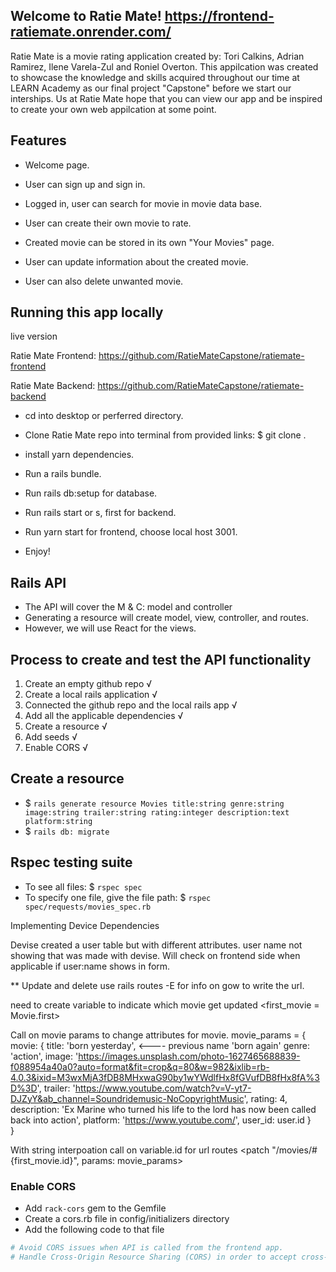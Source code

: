 ## Welcome to Ratie Mate!  https://frontend-ratiemate.onrender.com/

Ratie Mate is a movie rating application created by: Tori Calkins, Adrian Ramirez, Ilene Varela-Zul and Roniel Overton.
This appilcation was created to showcase the knowledge and skills acquired throughout our time at LEARN Academy as our final project "Capstone" before we start our interships. Us at Ratie Mate hope that you can view our app and be inspired to create your own web appilcation at some point.


## Features
- Welcome page.

- User can sign up and sign in.

- Logged in, user can search for movie in movie data base.

- User can create their own movie to rate.

- Created movie can be stored in its own "Your Movies" page.

- User can update information about the created movie.

- User can also delete unwanted movie.


## Running this app locally 
live version 

Ratie Mate Frontend: https://github.com/RatieMateCapstone/ratiemate-frontend

Ratie Mate Backend: https://github.com/RatieMateCapstone/ratiemate-backend



- cd into desktop or perferred directory.

- Clone Ratie Mate repo into terminal from provided links: $ git clone <link>.

- install yarn dependencies.

- Run a rails bundle.

- Run rails db:setup for database.

- Run rails start or s, first for backend.

- Run yarn start for frontend, choose local host 3001.

- Enjoy!

## Rails API
- The API will cover the M & C: model and controller
- Generating a resource will create model, view, controller, and routes.
- However, we will use React for the views.

## Process to create and test the API functionality
1. Create an empty github repo √
2. Create a local rails application √
3. Connected the github repo and the local rails app √
4. Add all the applicable dependencies √
5. Create a resource √
6. Add seeds √
7. Enable CORS √

## Create a resource
- $ `rails generate resource Movies title:string genre:string image:string trailer:string rating:integer description:text platform:string`
- $ `rails db: migrate`

## Rspec testing suite
- To see all files: $ `rspec spec`
- To specify one file, give the file path: $ `rspec spec/requests/movies_spec.rb`


Implementing Device Dependencies

 Devise created a user table but with different attributes. user name not showing that was made with devise. Will check on frontend side when applicable if user:name shows in form.


 ** Update and delete 
 use rails routes -E for info on gow to write the url.

 need to create variable to  indicate which movie get updated 
 <first_movie = Movie.first>

 Call on movie params to change attributes for movie.
       movie_params = {
        movie: {
          title: 'born yesterday', <---- previous name 'born again'
          genre: 'action',
          image: 'https://images.unsplash.com/photo-1627465688839-f088954a40a0?auto=format&fit=crop&q=80&w=982&ixlib=rb-4.0.3&ixid=M3wxMjA3fDB8MHxwaG90by1wYWdlfHx8fGVufDB8fHx8fA%3D%3D',
          trailer: 'https://www.youtube.com/watch?v=V-yt7-DJZyY&ab_channel=Soundridemusic-NoCopyrightMusic',
          rating: 4,
          description: 'Ex Marine who turned his life to the lord has now been called back into action',
          platform: 'https://www.youtube.com/',
          user_id: user.id
        }   
      }

With string interpoation call on variable.id for url routes  <patch "/movies/#{first_movie.id}", params: movie_params> 

### Enable CORS
- Add `rack-cors` gem to the Gemfile
- Create a cors.rb file in config/initializers directory
- Add the following code to that file
```rb
# Avoid CORS issues when API is called from the frontend app.
# Handle Cross-Origin Resource Sharing (CORS) in order to accept cross-origin AJAX requests.